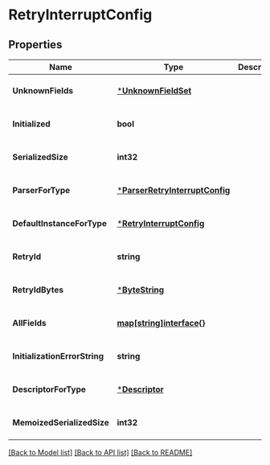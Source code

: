 # RetryInterruptConfig

## Properties
Name | Type | Description | Notes
------------ | ------------- | ------------- | -------------
**UnknownFields** | [***UnknownFieldSet**](UnknownFieldSet.md) |  | [optional] [default to null]
**Initialized** | **bool** |  | [optional] [default to null]
**SerializedSize** | **int32** |  | [optional] [default to null]
**ParserForType** | [***ParserRetryInterruptConfig**](ParserRetryInterruptConfig.md) |  | [optional] [default to null]
**DefaultInstanceForType** | [***RetryInterruptConfig**](RetryInterruptConfig.md) |  | [optional] [default to null]
**RetryId** | **string** |  | [optional] [default to null]
**RetryIdBytes** | [***ByteString**](ByteString.md) |  | [optional] [default to null]
**AllFields** | [**map[string]interface{}**](interface{}.md) |  | [optional] [default to null]
**InitializationErrorString** | **string** |  | [optional] [default to null]
**DescriptorForType** | [***Descriptor**](Descriptor.md) |  | [optional] [default to null]
**MemoizedSerializedSize** | **int32** |  | [optional] [default to null]

[[Back to Model list]](../README.md#documentation-for-models) [[Back to API list]](../README.md#documentation-for-api-endpoints) [[Back to README]](../README.md)

